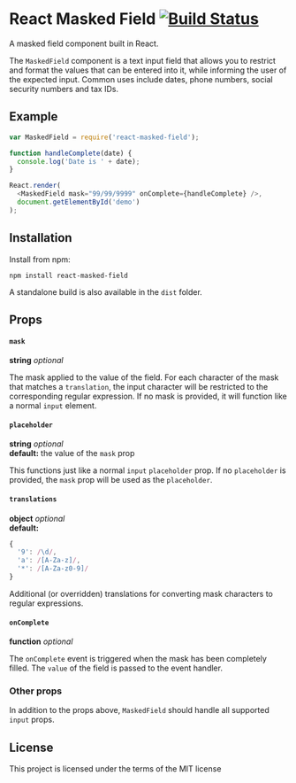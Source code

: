 # React Masked Field [![Build Status](https://travis-ci.org/Gusto/react-masked-field.svg?branch=master)](https://travis-ci.org/Gusto/react-masked-field)

A masked field component built in React.

The `MaskedField` component is a text input field that allows you to restrict and format the values that can be entered into it, while informing the user of the expected input. Common uses include dates, phone numbers, social security numbers and tax IDs.

## Example

```js
var MaskedField = require('react-masked-field');

function handleComplete(date) {
  console.log('Date is ' + date);
}

React.render(
  <MaskedField mask="99/99/9999" onComplete={handleComplete} />,
  document.getElementById('demo')
);
```

## Installation

Install from npm:

```
npm install react-masked-field
```

A standalone build is also available in the `dist` folder.

## Props

#### `mask`
**string** *optional*

The mask applied to the value of the field. For each character of the mask that matches a `translation`, the input character will be restricted to the corresponding regular expression. If no mask is provided, it will function like a normal `input` element.

#### `placeholder`
**string** *optional*  
**default:** the value of the `mask` prop

This functions just like a normal `input` `placeholder` prop. If no `placeholder` is provided, the `mask` prop will be used as the `placeholder`.

#### `translations`
**object** *optional*  
**default:**
```js
{
  '9': /\d/,
  'a': /[A-Za-z]/,
  '*': /[A-Za-z0-9]/
}
```

Additional (or overridden) translations for converting mask characters to regular expressions.

#### `onComplete`
**function** *optional*

The `onComplete` event is triggered when the mask has been completely filled. The `value` of the field is passed to the event handler.

### Other props
In addition to the props above, `MaskedField` should handle all supported `input` props.

## License

This project is licensed under the terms of the MIT license
